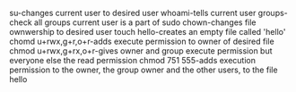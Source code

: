 su-changes current user to desired user
whoami-tells current user
groups-check all groups current user is a part of
sudo chown-changes file ownwership to desired user
touch hello-creates an empty file called 'hello'
chomd u+rwx,g+r,o+r-adds execute permission to owner of desired file
chmod u+rwx,g+rx,o+r-gives owner and group execute permission but everyone else the read permission
chmod 751 555-adds execution permission to the owner, the group owner and the other users, to the file hello
